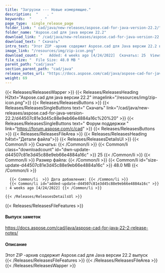 ```yaml
---
title: "Загрузки --- Новые измеряющие." 
description:  "    . " 
keywords:  "    . " 
page_type:  single_release_page
folder_link: " cad/java/new-releases/aspose.cad-for-java-version-22.2/"
folder_name: "Aspose.cad для java версии 22.2"
download_link: " /cad/java/new-releases/aspose.cad-for-java-version-22.2/d44507c81e3d45c88e9eb66e4884a16c"
download_text: " Скачать"
intro_text: "Этот ZIP -архив содержит Aspose.cad для Java версии 22.2 выпуск"
image_link: "/resources/img/zip-icon.png"
download_count: "   Added: 4 weeks ago [4/24/2022]  Скачатьs: 25  Views: 55"
file_size: "  File Size: 48.0 MB "
parent_path: "cad/java"
section_parent_path: "cad/java"
release_notes_url: "https://docs.aspose.com/cad/java/aspose-cad-for-java-22-2-release-notes"
weight: 69
---
```


{{< Releases/ReleasesWapper >}}
  {{< Releases/ReleasesHeading H2txt="Aspose.cad для java версии 22.2" imagelink="/resources/img/zip-icon.png">}}
  {{< Releases/ReleasesButtons >}}
    {{< Releases/ReleasesSingleButtons text=" Скачать" link="/cad/java/new-releases/aspose.cad-for-java-version-22.2/d44507c81e3d45c88e9eb66e4884a16c%20%20" >}}
    {{< Releases/ReleasesSingleButtons text=" Форум поддержки " link="https://forum.aspose.com/c/cad" >}}
  {{< Releases/ReleasesButtons >}}
  {{< Releases/ReleasesFileArea >}}
    {{< Releases/ReleasesHeading h4txt="Детали файла">}}
    {{< Releases/ReleasesDetailsUl >}}
            {{< Common/li  >}} Скачатьs: {{< /Common/li >}} 
      {{< Common/li class="downloadcount" id="dwn-update-d44507c81e3d45c88e9eb66e4884a16c" >}} 25 {{< /Common/li >}} 
      {{< Common/li  >}} Размер файла: {{< /Common/li >}} 
      {{< Common/li id="size-update-d44507c81e3d45c88e9eb66e4884a16c" >}} 48.0 MB {{< /Common/li >}} 


      {{< Common/li  >}} Дата добавления: {{< /Common/li >}} 
      {{< Common/li id="added-update-d44507c81e3d45c88e9eb66e4884a16c" >}} : 4 weeks ago [4/24/2022] {{< /Common/li >}} 

    {{< /Releases/ReleasesDetailsUl >}}

  {{< Releases/ReleasesFileFeatures >}}
      <h4>Выпуск заметок</h4><div><a href="https://docs.aspose.com/cad/java/aspose-cad-for-java-22-2-release-notes/">https://docs.aspose.com/cad/java/aspose-cad-for-java-22-2-release-notes/</a></div><h4>Описание</h4><div class="HTMLDescription">Этот ZIP -архив содержит Aspose.cad для Java версии 22.2 выпуск</div>
  {{< /Releases/ReleasesFileFeatures >}}
 {{< /Releases/ReleasesFileArea >}}
{{< /Releases/ReleasesWapper >}}


